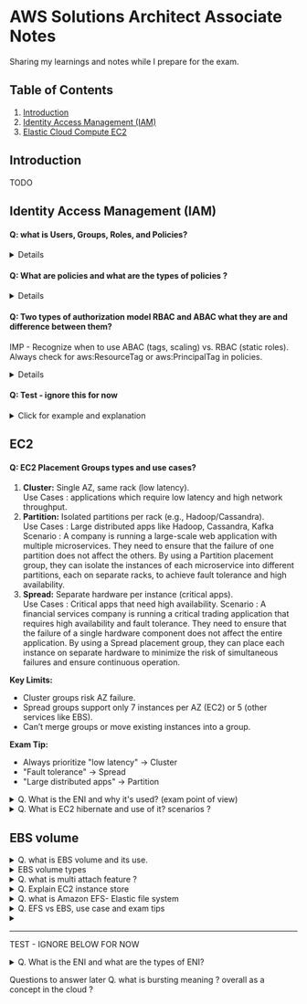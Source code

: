 # AWS Solutions Architect Associate Notes
Sharing my learnings and notes while I prepare for the exam.


## Table of Contents
1. <a href="#introduction">Introduction</a>
2. <a href="#identity-access-management-iam">Identity Access Management (IAM)</a>
3. <a href="#EC2">Elastic Cloud Compute EC2</a>



## Introduction
TODO

## Identity Access Management (IAM)
#### Q: what is Users, Groups, Roles, and Policies? 
<details>
Users: Assigned credentials (username/password, access keys). <br>
Groups: Users are added to groups (e.g., "Developers"), and policies are attached to groups. <br>
Roles: Assigned to AWS services (like EC2) or users temporarily. Policies are attached to roles. <Br>
Policies: JSON documents that define permissions. They are not standalone identities – they must be attached to a User, Group, or Role. <br>

IAM roles provide temporary credentials (access key, secret key, and token) when assumed, replacing long-term access keys. <br>
<span class="highlighted-text"> Role is like hat, which is being wear by user or service to perform certain tasks.</span> <br>
These credentials are short-lived and used by users, apps, or AWS services to perform tasks securely. <br>
Example reference link : https://www.youtube.com/watch?v=miij_0HkBws <br>
</details>

#### Q: What are policies and what are the types of policies ?
<details>
Policies are JSON documents defining permissions for users (IAM) or resources (S3, Lambda).

simple policy example below : <br>
(Allows listing objects in example_bucket only if the prefix is "home/")

```json
{
    "Version": "2012-10-17",
    "Statement": [
        {
            "Effect": "Allow",
            "Action": "s3:ListBucket",
            "Resource": "arn:aws:s3:::example_bucket",
            "Condition": {
                "StringEquals": {
                    "s3:prefix": "home/"
                }
            }
        }
    ]
}
```
Policies have below elements :
- version - Version of the policy language
- id - Policy ID **(optional)**
- statement - List of statements
  - sid - Statement ID **(optional)**
  - Effect - whether the statement allows or denies access
  - Principal - account/user/role to which policy is attached to
  - Action - List of actions that are allowed or denied
  - Resource - List of resources to which the action is applied to
  - Condition - Condition when the policy is in effect **(optional)**

#### There are 6 types of policies all of these polices are evaluated before a request is either allowed or denied.

#### 6 Policy Types
**Identity-Based Policies**  
Attached to users/groups/roles.  
*Example:* AmazonS3FullAccess policy lets a user (e.g., "Alice") manage S3.

**Resource-Based Policies**  
Attached to resources (S3, Lambda).  
*Example:* S3 bucket policy allowing another account to read objects.

**Permissions Boundaries**  
Set max permissions for a user/role.  
*Example:* Boundary allowing only s3:GetObject, even if other policies grant more.

**Session Policies**  
Temporary permissions for role sessions.  
*Example:* Assume a role with STS, limiting actions to s3:ListBucket for 1 hour.

**Service Control Policies (SCPs)**  
AWS Organizations guardrails.  
*Example:* Block s3:DeleteBucket across all accounts in an OU.

**ACLs**  
Legacy resource access rules.  
*Example:* S3 object ACL set to public-read for open access.

Below is the flow in which these policies are evaluated before a request is either allowed or denied.
![img.png](images/6iampolicytypes.png). <br>
</details>

#### Q: Two types of authorization model RBAC and ABAC what they are and difference between them?
IMP - Recognize when to use ABAC (tags, scaling) vs. RBAC (static roles). Always check for aws:ResourceTag or aws:PrincipalTag in policies.
<details>
Both are IAM strategies to manage permissions, but they work differently. Let’s break them down with simple examples and exam-focused insights.

### 1. RBAC (Role-Based Access Control)

**Definition:** Assign permissions based on predefined roles (e.g., "Admin," "Developer").

**How It Works:**

- Create IAM roles with policies that specify exact AWS resources (e.g., S3 buckets, EC2 instances).
- Users/groups are assigned these roles.

**Example:**

**Scenario:** A company has two S3 buckets: `projectx-data` and `projecty-data`.

**Role:** `ProjectX-Developer`

**Policy:** Allows read/write access only to `projectx-data`.

```json
{
    "Version": "2012-10-17",
    "Statement": [
        {
            "Effect": "Allow",
            "Action": ["s3:*"],
            "Resource": [
                "arn:aws:s3:::projectx-data",
                "arn:aws:s3:::projectx-data/*"
            ]
        }
    ]
}
```

Exam Tip:
RBAC is ideal for static environments where resources don’t change often.
If a new bucket projectz-data is added, you must update the policy to include it.

### 2. ABAC (Attribute-Based Access Control)

**Definition:** Permissions are based on tags (attributes) attached to users/resources.

**How It Works:**

- Define policies that use conditions like `aws:ResourceTag` or `aws:PrincipalTag`.
- Access is granted if tags match.

**Example:**

**Scenario:** Developers should only access EC2 instances tagged with their team’s name (e.g., Team=Frontend).

- **User Tag:** `Team=Frontend` (assigned to the IAM user).
- **Resource Tag:** `Team=Frontend` (assigned to EC2 instances).

**ABAC Policy:**

```json
{
    "Version": "2012-10-17",
    "Statement": [
        {
            "Effect": "Allow",
            "Action": "ec2:*",
            "Resource": "*",
            "Condition": {
                "StringEquals": {
                    "aws:ResourceTag/Team": "${aws:PrincipalTag/Team}"
                }
            }
        }
    ]
}
```
**Exam Tip:**  
ABAC is scalable for dynamic environments (e.g., auto-scaling EC2 instances). No policy updates needed when new resources are created—just apply the correct tags.

**Key Differences for the Exam:**

| **RBAC** | **ABAC** |
|----------|----------|
| Permissions tied to roles with explicit resource ARNs. | Permissions tied to tags on users/resources. |
| Best for fixed, predictable resources. | Best for dynamic, rapidly changing resources. |
| Requires policy updates for new resources. | Automatically applies to new tagged resources. |


</details>


#### Q: Test - ignore this for now
<details>
<summary>Click for example and explanation</summary>
This is the summary block 
</details>



## EC2

#### Q: EC2 Placement Groups types and use cases?
1. **Cluster:** Single AZ, same rack (low latency). <br> 
   Use Cases : applications which require low latency and high network throughput. <br>
2. **Partition:** Isolated partitions per rack (e.g., Hadoop/Cassandra). <br>
    Use Cases : Large distributed apps like Hadoop, Cassandra, Kafka <br>
    Scenario : A company is running a large-scale web application with multiple microservices. They need to ensure that the failure of one partition does not affect the others. By using a Partition placement group, they can isolate the instances of each microservice into different partitions, each on separate racks, to achieve fault tolerance and high availability. <br>
3. **Spread:** Separate hardware per instance (critical apps). <br>
    Use Cases : Critical apps that need high availability.
    Scenario : A financial services company is running a critical trading application that requires high availability and fault tolerance. They need to ensure that the failure of a single hardware component does not affect the entire application. By using a Spread placement group, they can place each instance on separate hardware to minimize the risk of simultaneous failures and ensure continuous operation. <br>


**Key Limits:**
- Cluster groups risk AZ failure.
- Spread groups support only 7 instances per AZ (EC2) or 5 (other services like EBS).
- Can’t merge groups or move existing instances into a group.

**Exam Tip:**
- Always prioritize "low latency" → Cluster
- "Fault tolerance" → Spread
- "Large distributed apps" → Partition





<details>
<summary>Q. What is the ENI and why it's used? (exam point of view)</summary>

**Elastic Network Interface (ENI)** is a virtual network interface that you can attach to an Amazon EC2 instance in a Virtual Private Cloud (VPC). It enables you to create a management network, use network and security appliances, and create dual-homed instances with workloads/roles on distinct subnets.

**what is attached to the network interface?**
** Security groups, public IP, Elastic IP, private IP,and MAC address. <br>
MAC address means Media Access Control address, which is a unique identifier assigned to network interfaces for communications on the physical network segment. <br>

**Why and When It Is Used:**
- **High Availability:** You can attach multiple ENIs to an EC2 instance, each in a different subnet, to ensure redundancy.
- **Network Segmentation:** ENIs allow you to separate traffic types (e.g., management vs. data traffic) by attaching multiple interfaces to a single instance.
- **Failover Scenarios:** ENIs can be moved between instances to quickly recover from failures.

**Exam Tips:**
**Key Points:**
- ENIs are bound to a specific Availability Zone (AZ) and cannot be moved across AZs.
- You can attach multiple ENIs to an instance, depending on the instance type.
- ENIs retain their attributes (e.g., private IPs, MAC addresses) when detached and reattached to another instance.
- ENIs are useful for creating dual-homed instances (e.g., instances with public and private IPs).

**Common Mistakes:**
- Forgetting that ENIs are AZ-specific.
- Overlooking the fact that ENIs can have multiple private IPs and one public IP.
- Confusing ENIs with Elastic IPs (EIPs), which are public IPs that can be remapped.
</details>

<details>
<summary>Q. What is EC2 hibernate and use of it? scenarios ? 
</summary>

Pauses an EC2 instance and saves its in-memory state (RAM) to the root EBS volume, allowing it to resume later from the exact state. <br>
User Case : 

what is use of hibernation ? <br>
- Save time by preserving the RAM state.
- Resume instances faster than booting from scratch.
- Ideal for long-running applications that need to be paused and resumed quickly. <br>

**Key Prerequisites:**
- Encrypted root EBS volume (mandatory).
- RAM ≤ EBS root volume size (e.g., 16 GiB RAM → root volume ≥ 16 GiB).
- Supported instance families: M5, C5, R5, T3 (not all instance types).

**Hibernate vs. Stop:**
- **Stop:** Terminates RAM state; starts fresh on next launch.
- **Hibernate:** Preserves RAM state; resumes processes.
</details>

## EBS volume
<details>
<summary> Q. what is EBS volume and its use. </summary>
<summary>What is EBS volume and its use?</summary>
EBS volumes are like USB sticks for EC2, providing persistent block storage. They remain intact even after the associated EC2 instance is terminated. EBS volumes can be dynamically attached to or detached from EC2 instances, allowing for flexible storage management. <br>
- **Per AZ:** EBS volumes are specific to an Availability Zone.
- **Attachment:** Can be mounted to multiple EC2 instances but attached to only one instance at a time. <br>
### Exam Tips:
- **Incremental Nature of Snapshots:** Understand that EBS snapshots are incremental. After the initial snapshot, only the changed data blocks are stored in subsequent snapshots.
- **Data Restoration:** When restoring a volume from a snapshot, the new volume will be an exact replica of the original volume at the time the snapshot was taken.
- **Cross-Region and Cross-Account Sharing:** EBS snapshots can be copied across regions and shared between AWS accounts, facilitating data migration and disaster recovery strategies.
- **Cost Considerations:** Since snapshots are stored incrementally, they are cost-effective. However, it's essential to manage and delete unnecessary snapshots to avoid accruing storage costs.
</details>

<details>
<summary>EBS volume types</summary>
**1. General Purpose SSD (gp2) and (gp3)**
- **Use Case:** boot volumes, virtual desktops, dev and test environments.
**2. Provisioned IOPS SSD (io1) and (io2)**
- **Use Case:** critical business applications, large databases, I/O-intensive workloads.

**3. Throughput Optimized HDD Hard Disk Drive **
- **Use Case:** big data, data warehousing, log processing.
</details>


<details>
<summary> Q. what is multi attach feature ?</summary>
**Multi-Attach:** Allows a single EBS volume to be attached to multiple EC2 instances within the same AZ. <br>
each instance can read and write data to the volume simultaneously. <br>
**Use Cases:** Shared file systems, clustered databases, and applications requiring high availability. <br>

**Key Points:**
application  must be designed to handle concurrent writes to the volume.
-upto 16 instances can be attached to a single volume.
</details>

<details>
<summary>Q. Explain EC2 instance store</summary>

**Better IO performance**  
If an EC2 instance store stops or terminates, data is lost.

- **Best for:** Buffer, cache, scratch data, temporary content
- **Ideal for:** Low latency, high performance applications

**Example Use Case:**  
A machine learning job processing large datasets where temporary storage is needed to handle intermediate data and the results are later saved to persistent storage (like EBS or S3).

**Exam Tips:**

- **Ephemeral Nature:** EC2 Instance Store is temporary and not persistent. Data is lost when the instance is stopped or terminated, so it should only be used for non-critical, transient data.
- **Not All Instance Types Support It:** Not all EC2 instance types come with instance store volumes. You must select instance types that provide instance store support (e.g., i3, d2, r5d).
- **Cost-effective for Temporary Storage:** Instance stores are typically more cost-effective for workloads needing high-throughput but not requiring data persistence.
- **Common Mistake:** Confusing instance store with persistent storage options like EBS or S3. Instance store is only suitable for ephemeral storage needs.
</details>


<details>
<summary>Q. what is Amazon EFS- Elastic file system</summary>
Its a managed NFS (Network File System) that can be shared across thousands of EC2 instances. <br>
**Use Cases:** Content management, web serving, data sharing, and container storage. <br>
**Key Features:** Scalable, elastic, highly available, and durable. <br>
uses security groups to control access to the file system. <br>
only for linux based instances. not windows. For windows there is separate file system by AWS  <br>
Amazing thing is we do not need to do capacity planning. it scales automatically. (its one of the option and recommended option <br>
</details>



<details>
<summary>Q. EFS vs EBS, use case and exam tips</summary>

**Example Use Case:**

**EFS:**
- Used for applications like content management systems (CMS), big data analytics, or media workflows where multiple EC2 instances need concurrent access to the same data.
- **Example:** A web application with several EC2 instances running web servers that need access to shared media files, such as images or videos.

**EBS:**
- Ideal for applications needing persistent block storage that is attached to a single instance, such as a database or transactional systems.
- **Example:** A database hosted on EC2, where the data must be persistent and only needs to be accessed by one EC2 instance at a time.

**Exam Tips:**

**EFS Key Points:**
- Shared file storage for multiple EC2 instances.
- Uses NFS protocol and supports Linux-based instances.
- Automatically scales as data grows.
- Ideal for distributed applications and content sharing across EC2 instances.

**EBS Key Points:**
- Block storage that can be attached to a single EC2 instance.
- Ideal for databases, transactional applications, or any workloads requiring persistent storage.
- EBS volumes persist even when the EC2 instance is stopped, unlike EFS, which supports multiple simultaneous mounts.

**Common Mistakes:**
- **EFS vs. EBS for shared access:** EFS is the right choice for shared data access across multiple instances. EBS is not designed for multiple instances.
- **Mounting EBS on multiple instances:** EBS volumes can only be mounted on one EC2 instance at a time (except for EBS Multi-Attach, which has limited support).
</details>



<details>
<summary></summary>
</details>




*****************
TEST - IGNORE BELOW FOR NOW
<details>
  <summary>Q. What is the ENI and what are the types of ENI?</summary>
  It's a logical networking component in a VPC that represents a virtual network card. It can be attached to an EC2 instance in the same AZ. <br>
  You can create multiple ENIs and attach them to different instances **on the fly**. <br>
  <code style="color: orange">Bound to specific AZ, cannot be moved to another AZ.</code> <br>
</details>



Questions to answer later
Q. what is bursting meaning ? overall as a concept in the cloud ? <br>
